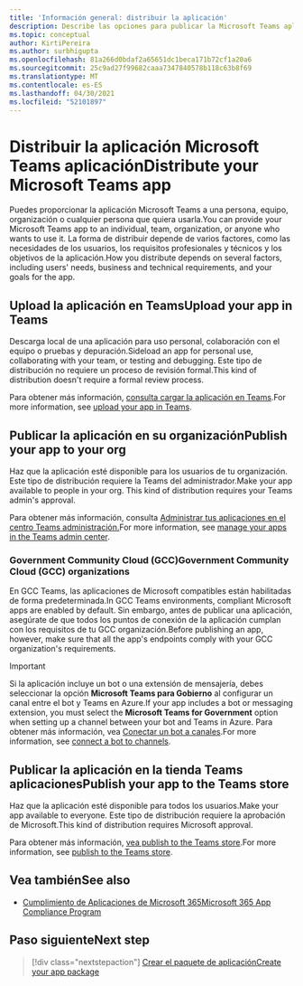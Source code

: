 ```yaml
---
title: 'Información general: distribuir la aplicación'
description: Describe las opciones para publicar la Microsoft Teams aplicación.
ms.topic: conceptual
author: KirtiPereira
ms.author: surbhigupta
ms.openlocfilehash: 81a266d0bdaf2a65651dc1beca171b72cf1a20a6
ms.sourcegitcommit: 25c9ad27f99682caaa7347840578b118c63b8f69
ms.translationtype: MT
ms.contentlocale: es-ES
ms.lasthandoff: 04/30/2021
ms.locfileid: "52101897"
---
```

# <a name="distribute-your-microsoft-teams-app"></a><span data-ttu-id="4970a-103">Distribuir la aplicación Microsoft Teams aplicación</span><span class="sxs-lookup"><span data-stu-id="4970a-103">Distribute your Microsoft Teams app</span></span>

<span data-ttu-id="4970a-104">Puedes proporcionar la aplicación Microsoft Teams a una persona, equipo, organización o cualquier persona que quiera usarla.</span><span class="sxs-lookup"><span data-stu-id="4970a-104">You can provide your Microsoft Teams app to an individual, team, organization, or anyone who wants to use it.</span></span> <span data-ttu-id="4970a-105">La forma de distribuir depende de varios factores, como las necesidades de los usuarios, los requisitos profesionales y técnicos y los objetivos de la aplicación.</span><span class="sxs-lookup"><span data-stu-id="4970a-105">How you distribute depends on several factors, including users' needs, business and technical requirements, and your goals for the app.</span></span>

## <a name="upload-your-app-in-teams"></a><span data-ttu-id="4970a-106">Upload la aplicación en Teams</span><span class="sxs-lookup"><span data-stu-id="4970a-106">Upload your app in Teams</span></span>

<span data-ttu-id="4970a-107">Descarga local de una aplicación para uso personal, colaboración con el equipo o pruebas y depuración.</span><span class="sxs-lookup"><span data-stu-id="4970a-107">Sideload an app for personal use, collaborating with your team, or testing and debugging.</span></span> <span data-ttu-id="4970a-108">Este tipo de distribución no requiere un proceso de revisión formal.</span><span class="sxs-lookup"><span data-stu-id="4970a-108">This kind of distribution doesn't require a formal review process.</span></span>

<span data-ttu-id="4970a-109">Para obtener más información, [consulta cargar la aplicación en Teams](apps-upload.md).</span><span class="sxs-lookup"><span data-stu-id="4970a-109">For more information, see [upload your app in Teams](apps-upload.md).</span></span>

## <a name="publish-your-app-to-your-org"></a><span data-ttu-id="4970a-110">Publicar la aplicación en su organización</span><span class="sxs-lookup"><span data-stu-id="4970a-110">Publish your app to your org</span></span>

<span data-ttu-id="4970a-111">Haz que la aplicación esté disponible para los usuarios de tu organización. Este tipo de distribución requiere la Teams del administrador.</span><span class="sxs-lookup"><span data-stu-id="4970a-111">Make your app available to people in your org. This kind of distribution requires your Teams admin's approval.</span></span>

<span data-ttu-id="4970a-112">Para obtener más información, consulta [Administrar tus aplicaciones en el centro Teams administración.](https://docs.microsoft.com/MicrosoftTeams/manage-apps?toc=%2Fmicrosoftteams%2Fplatform%2Ftoc.json&bc=%2FMicrosoftTeams%2Fbreadcrumb%2Ftoc.json)</span><span class="sxs-lookup"><span data-stu-id="4970a-112">For more information, see [manage your apps in the Teams admin center](https://docs.microsoft.com/MicrosoftTeams/manage-apps?toc=%2Fmicrosoftteams%2Fplatform%2Ftoc.json&bc=%2FMicrosoftTeams%2Fbreadcrumb%2Ftoc.json).</span></span>

### <a name="government-community-cloud-gcc-organizations"></a><span data-ttu-id="4970a-113">Government Community Cloud (GCC)</span><span class="sxs-lookup"><span data-stu-id="4970a-113">Government Community Cloud (GCC) organizations</span></span>

<span data-ttu-id="4970a-114">En GCC Teams, las aplicaciones de Microsoft compatibles están habilitadas de forma predeterminada.</span><span class="sxs-lookup"><span data-stu-id="4970a-114">In GCC Teams environments, compliant Microsoft apps are enabled by default.</span></span> <span data-ttu-id="4970a-115">Sin embargo, antes de publicar una aplicación, asegúrate de que todos los puntos de conexión de la aplicación cumplan con los requisitos de tu GCC organización.</span><span class="sxs-lookup"><span data-stu-id="4970a-115">Before publishing an app, however, make sure that all the app's endpoints comply with your GCC organization's requirements.</span></span>

> [!IMPORTANT]
><span data-ttu-id="4970a-116">Si la aplicación incluye un bot o una extensión de mensajería, debes seleccionar la opción **Microsoft Teams para Gobierno** al configurar un canal entre el bot y Teams en Azure.</span><span class="sxs-lookup"><span data-stu-id="4970a-116">If your app includes a bot or messaging extension, you must select the **Microsoft Teams for Government** option when setting up a channel between your bot and Teams in Azure.</span></span> <span data-ttu-id="4970a-117">Para obtener más información, vea [Conectar un bot a canales](/azure/bot-service/bot-service-manage-channels?view=azure-bot-service-4.0&preserve-view=true).</span><span class="sxs-lookup"><span data-stu-id="4970a-117">For more information, see [connect a bot to channels](/azure/bot-service/bot-service-manage-channels?view=azure-bot-service-4.0&preserve-view=true).</span></span>

## <a name="publish-your-app-to-the-teams-store"></a><span data-ttu-id="4970a-118">Publicar la aplicación en la tienda Teams aplicaciones</span><span class="sxs-lookup"><span data-stu-id="4970a-118">Publish your app to the Teams store</span></span>

<span data-ttu-id="4970a-119">Haz que la aplicación esté disponible para todos los usuarios.</span><span class="sxs-lookup"><span data-stu-id="4970a-119">Make your app available to everyone.</span></span> <span data-ttu-id="4970a-120">Este tipo de distribución requiere la aprobación de Microsoft.</span><span class="sxs-lookup"><span data-stu-id="4970a-120">This kind of distribution requires Microsoft approval.</span></span>

<span data-ttu-id="4970a-121">Para obtener más información, [vea publish to the Teams store](~/concepts/deploy-and-publish/appsource/publish.md).</span><span class="sxs-lookup"><span data-stu-id="4970a-121">For more information, see [publish to the Teams store](~/concepts/deploy-and-publish/appsource/publish.md).</span></span>

## <a name="see-also"></a><span data-ttu-id="4970a-122">Vea también</span><span class="sxs-lookup"><span data-stu-id="4970a-122">See also</span></span>

* [<span data-ttu-id="4970a-123">Cumplimiento de Aplicaciones de Microsoft 365</span><span class="sxs-lookup"><span data-stu-id="4970a-123">Microsoft 365 App Compliance Program</span></span>](/microsoft-365-app-certification/overview)

## <a name="next-step"></a><span data-ttu-id="4970a-124">Paso siguiente</span><span class="sxs-lookup"><span data-stu-id="4970a-124">Next step</span></span>

> [!div class="nextstepaction"]
> [<span data-ttu-id="4970a-125">Crear el paquete de aplicación</span><span class="sxs-lookup"><span data-stu-id="4970a-125">Create your app package</span></span>](~/concepts/build-and-test/apps-package.md)
